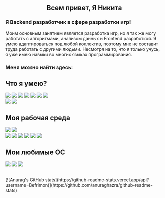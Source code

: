 <h2 align="center">
  Всем привет, Я Никита
</h2>

<h3>
  Я Backend разработчик в сфере разработки игр!
</h3>

Моим основным занятием является разработка игр, но я так же могу работать с алгоритмами, анализом данных и Frontend разработкой. Я умею адаптироваться под любой коллектив, поэтому мне не составит труда работать с другими людьми.
Несмотря на то, что я только учусь, я уже имею навыки во многих языках программирования.

### Меня можно найти здесь:
<a href="https://vk.com/poloskanik">
  <img align="left" src="https://img.shields.io/badge/вконтакте-%232E87FB.svg?&style=for-the-badge&logo=vk&logoColor=white" alt=""/>
</a>
<a href="https://codeforces.com/profile/Befrimon">
  <img align="left" src="https://img.shields.io/badge/Codeforces-445f9d?style=for-the-badge&logo=Codeforces&logoColor=white" alt=""/>
</a>

## Что я умею?
![](https://img.shields.io/badge/Python-14354C?style=for-the-badge&logo=python&logoColor=white)
![](https://img.shields.io/badge/Kotlin-0095D5?&style=for-the-badge&logo=kotlin&logoColor=white)
![](https://img.shields.io/badge/C%23-239120?style=for-the-badge&logo=c-sharp&logoColor=white)
![](https://img.shields.io/badge/.NET-5C2D91?style=for-the-badge&logo=.net&logoColor=white)
![](https://img.shields.io/badge/Unity-100000?style=for-the-badge&logo=unity&logoColor=white)
![](https://img.shields.io/badge/C%2B%2B-00599C?style=for-the-badge&logo=c%2B%2B&logoColor=white)
![](https://img.shields.io/badge/Java-ED8B00?style=for-the-badge&logo=java&logoColor=white)
</br>
![](https://img.shields.io/badge/GIT-E44C30?style=for-the-badge&logo=git&logoColor=white)
![](https://img.shields.io/badge/MySQL-00000F?style=for-the-badge&logo=mysql&logoColor=white)


## Моя рабочая среда
![](https://img.shields.io/badge/Intel-Core_i5_6th-0071C5?style=for-the-badge&logo=intel&logoColor=white)
![](https://img.shields.io/badge/Windows-Lenovo-0078D6?style=for-the-badge&logo=windows&logoColor=white)
</br>
![](https://img.shields.io/badge/IntelliJ_IDEA-000000.svg?style=for-the-badge&logo=intellij-idea&logoColor=white)
![](https://img.shields.io/badge/Android_Studio-3DDC84?style=for-the-badge&logo=android-studio&logoColor=white)
![](https://img.shields.io/badge/PyCharm-000000.svg?&style=for-the-badge&logo=PyCharm&logoColor=white)
![](https://img.shields.io/badge/Rider-000000?style=for-the-badge&logo=Rider&logoColor=white)
![](https://img.shields.io/badge/CLion-000000?style=for-the-badge&logo=clion&logoColor=white)
![](https://img.shields.io/badge/Notepad++-90E59A.svg?style=for-the-badge&logo=notepad%2B%2B&logoColor=black)

## Мои любимые ОС
![](https://img.shields.io/badge/Arch_Linux-1793D1?style=for-the-badge&logo=arch-linux&logoColor=white)
![](https://img.shields.io/badge/Kali_Linux-557C94?style=for-the-badge&logo=kali-linux&logoColor=white)
![](https://img.shields.io/badge/Fedora-294172?style=for-the-badge&logo=fedora&logoColor=white)

</br>
[![Anurag's GitHub stats](https://github-readme-stats.vercel.app/api?username=Befrimon)](https://github.com/anuraghazra/github-readme-stats)
